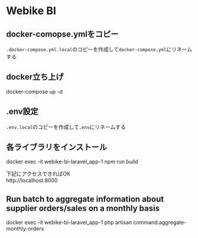 # Webike BI

## docker-comopse.ymlをコピー
`.docker-compose.yml.local`のコピーを作成して`docker-compose.yml`にリネームする  

## docker立ち上げ
  docker-compose up -d  

## .env設定
`.env.local`のコピーを作成して`.env`にリネームする

## 各ライブラリをインストール
  docker exec -it webike-bi-laravel_app-1 npm run build  

下記にアクセスできればOK  
http://localhost:8000

## Run batch to aggregate information about supplier orders/sales on a monthly basis
  docker exec -it  webike-bi-laravel_app-1 php artisan command:aggregate-monthly-orders